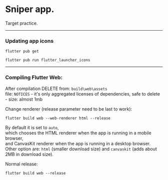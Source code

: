 # Sniper app.

Target practice.

--------------------------------------------
### Updating app icons

```
flutter pub get
```
```
flutter pub run flutter_launcher_icons
```

--------------------------------------------
### Compiling Flutter Web:

After compilation DELETE from: `build\web\assets`  
file: `NOTICES` - it's only aggregated licenses of dependencies, safe to delete - size: almost 1mb

Change renderer (release parameter need to be last to work):
```
flutter build web --web-renderer html --release
```
By default it is set to `auto`,  
which chooses the HTML renderer when the app is running in a mobile browser,  
and CanvasKit renderer when the app is running in a desktop browser.
Other option are: `html` (smaller download size) and `canvaskit` (adds about 2MB in download size).

Normal release:
```
flutter build web --release
```